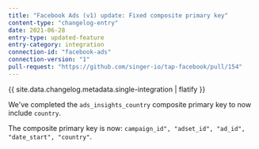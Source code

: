 ```yaml
---
title: "Facebook Ads (v1) update: Fixed composite primary key"
content-type: "changelog-entry"
date: 2021-06-28
entry-type: updated-feature
entry-category: integration
connection-id: "facebook-ads"
connection-version: "1"
pull-request: "https://github.com/singer-io/tap-facebook/pull/154"
---
```

{{ site.data.changelog.metadata.single-integration | flatify }}

We've completed the `ads_insights_country` composite primary key to now include `country`.

The composite primary key is now: `campaign_id", "adset_id", "ad_id", "date_start", "country"`.